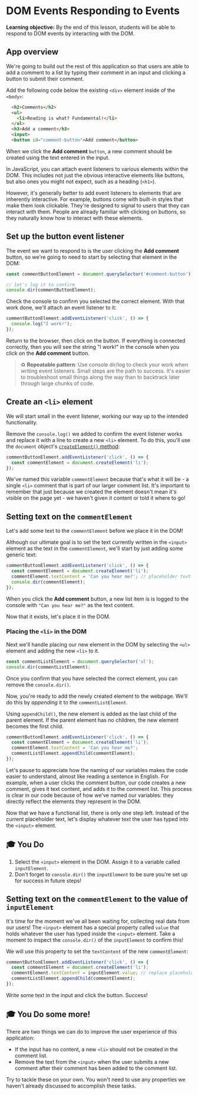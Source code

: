 <h1>
  <span class="headline">DOM Events</span>
  <span class="subhead">Responding to Events</span>
</h1>

**Learning objective:** By the end of this lesson, students will be able to respond to DOM events by interacting with the DOM.

## App overview

We're going to build out the rest of this application so that users are able to add a comment to a list by typing their comment in an input and clicking a button to submit their comment.

Add the following code below the existing `<div>` element inside of the `<body>`:

```html
  <h2>Comments</h2>
  <ul>
    <li>Reading is what? Fundamental!</li>
  </ul>
  <h3>Add a comment</h3>
  <input>
  <button id="comment-button">Add comment</button>
```

When we click the **Add comment** `button`, a new comment should be created using the text entered in the input.

In JavaScript, you can attach event listeners to various elements within the DOM. This includes not just the obvious interactive elements like buttons, but also ones you might not expect, such as a heading (`<h1>`).

However, it's generally better to add event listeners to elements that are inherently interactive. For example, buttons come with built-in styles that make them look clickable. They're designed to signal to users that they can interact with them. People are already familiar with clicking on buttons, so they naturally know how to interact with these elements.

## Set up the button event listener

The event we want to respond to is the user clicking the **Add comment** button, so we're going to need to start by selecting that element in the DOM:

```javascript
const commentButtonElement = document.querySelector('#comment-button');

// let's log it to confirm
console.dir(commentButtonElement);
```

Check the console to confirm you selected the correct element. With that work done, we'll attach an event listener to it:

```javascript
commentButtonElement.addEventListener('click', () => {
  console.log("I work!");
});
```

Return to the browser, then click on the button. If everything is connected correctly, then you will see the string "I work!" in the console when you click on the **Add comment** button.

> ♻ **Repeatable pattern**: Use console dir/log to check your work when writing event listeners. Small steps are the path to success. It's easier to troubleshoot small things along the way than to backtrack later through large chunks of code.

## Create an `<li>` element

We will start small in the event listener, working our way up to the intended functionality.

Remove the `console.log()` we added to confirm the event listener works and replace it with a line to create a new `<li>` element. To do this, you'll use the `document` object's [`createElement()` method](https://developer.mozilla.org/en-US/docs/Web/API/Document/createElement):

```javascript
commentButtonElement.addEventListener('click', () => {
  const commentElement = document.createElement('li');
});
```

We've named this variable `commentElement` because that's what it will be - a single `<li>` comment that is part of our larger comment list. It's important to remember that just because we created the element doesn't mean it's visible on the page yet - we haven't given it content or told it where to go!

## Setting text on the `commentElement`

Let's add some text to the `commentElement` before we place it in the DOM!

Although our ultimate goal is to set the text currently written in the `<input>` element as the text in the `commentElement`, we'll start by just adding some generic text:

```javascript
commentButtonElement.addEventListener('click', () => {
  const commentElement = document.createElement('li');
  commentElement.textContent = 'Can you hear me?'; // placeholder text
  console.dir(commentElement);
});
```

When you click the **Add comment** button, a new list item is is logged to the console with `"Can you hear me?"` as the text content.

Now that it exists, let's place it in the DOM.

### Placing the `<li>` in the DOM

Next we'll handle placing our new element in the DOM by selecting the `<ul>` element and adding the new `<li>` to it.

```javascript
const commentListElement = document.querySelector('ul');
console.dir(commentListElement);
```

Once you confirm that you have selected the correct element, you can remove the `console.dir()`.

Now, you're ready to add the newly created element to the webpage. We'll do this by *appending* it to the `commentListElement`.

 Using `appendChild()`, the new element is added as the last child of the parent element. If the parent element has no children, the new element becomes the first child.

```javascript
commentButtonElement.addEventListener('click', () => {
  const commentElement = document.createElement('li');
  commentElement.textContent = 'Can you hear me?';
  commentListElement.appendChild(commentElement);
});
```

Let's pause to appreciate how the naming of our variables makes the code easier to understand, almost like reading a sentence in English. For example, when a user clicks the comment button, our code creates a new comment, gives it text content, and adds it to the comment list. This process is clear in our code because of how we've named our variables: they directly reflect the elements they represent in the DOM.

Now that we have a functional list, there is only one step left. Instead of the current placeholder text, let's display whatever text the user has typed into the `<input>` element.

## 🎓 You Do

1. Select the `<input>` element in the DOM. Assign it to a variable called `inputElement`.
2. Don't forget to `console.dir()` the `inputElement` to be sure you're set up for success in future steps!

## Setting text on the `commentElement` to the value of `inputElement`

It's time for the moment we've all been waiting for, collecting real data from our users!
The `<input>` element has a special property called `value` that holds whatever the user has typed inside the `<input>` element. Take a moment to inspect the `console.dir()` of the `inputElement` to confirm this!

We will use this property to set the `textContent` of the new `commentElement`:

```javascript
commentButtonElement.addEventListener('click', () => {
  const commentElement = document.createElement('li');
  commentElement.textContent = inputElement.value; // replace placeholder text
  commentListElement.appendChild(commentElement);
});
```

Write some text in the input and click the button. Success!

## 🎓 You Do some more!

There are two things we can do to improve the user experience of this application:

- If the input has no content, a new `<li>` should not be created in the comment list.
- Remove the text from the `<input>` when the user submits a new comment after their comment has been added to the comment list.

Try to tackle these on your own. You won't need to use any properties we haven't already discussed to accomplish these tasks.
